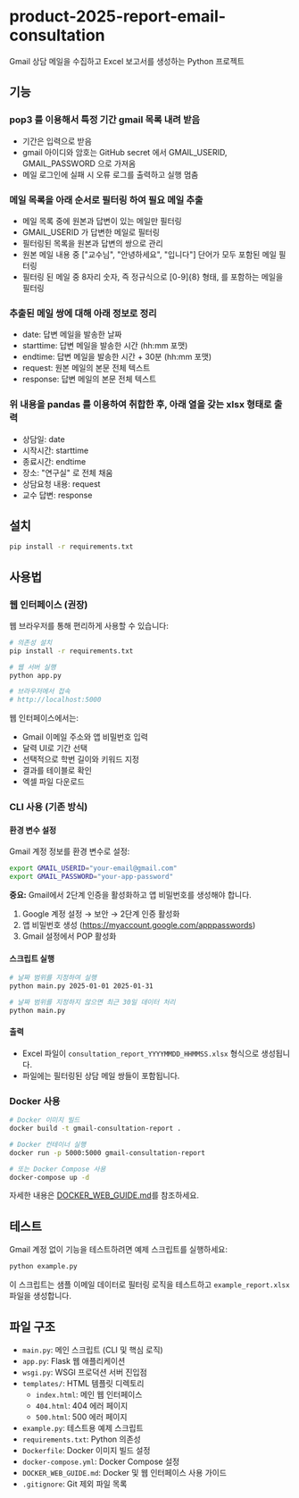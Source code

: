 # product-2025-report-email-consultation

Gmail 상담 메일을 수집하고 Excel 보고서를 생성하는 Python 프로젝트

## 기능

### pop3 를 이용해서 특정 기간 gmail 목록 내려 받음
- 기간은 입력으로 받음
- gmail 아이디와 암호는 GitHub secret 에서 GMAIL_USERID, GMAIL_PASSWORD 으로 가져옴
- 메일 로그인에 실패 시 오류 로그를 출력하고 실행 멈춤

### 메일 목록을 아래 순서로 필터링 하여 필요 메일 추출
- 메일 목록 중에 원본과 답변이 있는 메일만 필터링
- GMAIL_USERID 가 답변한 메일로 필터링
- 필터링된 목록을 원본과 답변의 쌍으로 관리
- 원본 메일 내용 중 ["교수님", "안녕하세요", "입니다"] 단어가 모두 포함된 메일 필터링
- 필터링 된 메일 중 8자리 숫자, 즉 정규식으로 [0-9]{8} 형태, 를 포함하는 메일을 필터링

### 추출된 메일 쌍에 대해 아래 정보로 정리
- date: 답변 메일을 발송한 날짜
- starttime: 답변 메일을 발송한 시간 (hh:mm 포맷)
- endtime: 답변 메일을 발송한 시간 + 30분 (hh:mm 포맷)
- request: 원본 메일의 본문 전체 텍스트
- response: 답변 메일의 본문 전체 텍스트

### 위 내용을 pandas 를 이용하여 취합한 후, 아래 열을 갖는 xlsx 형태로 출력
- 상담일: date
- 시작시간: starttime
- 종료시간: endtime
- 장소: "연구실" 로 전체 채움
- 상담요청 내용: request
- 교수 답변: response

## 설치

```bash
pip install -r requirements.txt
```

## 사용법

### 웹 인터페이스 (권장)

웹 브라우저를 통해 편리하게 사용할 수 있습니다:

```bash
# 의존성 설치
pip install -r requirements.txt

# 웹 서버 실행
python app.py

# 브라우저에서 접속
# http://localhost:5000
```

웹 인터페이스에서는:
- Gmail 이메일 주소와 앱 비밀번호 입력
- 달력 UI로 기간 선택
- 선택적으로 학번 길이와 키워드 지정
- 결과를 테이블로 확인
- 엑셀 파일 다운로드

### CLI 사용 (기존 방식)

#### 환경 변수 설정

Gmail 계정 정보를 환경 변수로 설정:

```bash
export GMAIL_USERID="your-email@gmail.com"
export GMAIL_PASSWORD="your-app-password"
```

**중요:** Gmail에서 2단계 인증을 활성화하고 앱 비밀번호를 생성해야 합니다.
1. Google 계정 설정 → 보안 → 2단계 인증 활성화
2. 앱 비밀번호 생성 (https://myaccount.google.com/apppasswords)
3. Gmail 설정에서 POP 활성화

#### 스크립트 실행

```bash
# 날짜 범위를 지정하여 실행
python main.py 2025-01-01 2025-01-31

# 날짜 범위를 지정하지 않으면 최근 30일 데이터 처리
python main.py
```

#### 출력

- Excel 파일이 `consultation_report_YYYYMMDD_HHMMSS.xlsx` 형식으로 생성됩니다.
- 파일에는 필터링된 상담 메일 쌍들이 포함됩니다.

### Docker 사용

```bash
# Docker 이미지 빌드
docker build -t gmail-consultation-report .

# Docker 컨테이너 실행
docker run -p 5000:5000 gmail-consultation-report

# 또는 Docker Compose 사용
docker-compose up -d
```

자세한 내용은 [DOCKER_WEB_GUIDE.md](DOCKER_WEB_GUIDE.md)를 참조하세요.

## 테스트

Gmail 계정 없이 기능을 테스트하려면 예제 스크립트를 실행하세요:

```bash
python example.py
```

이 스크립트는 샘플 이메일 데이터로 필터링 로직을 테스트하고 `example_report.xlsx` 파일을 생성합니다.

## 파일 구조

- `main.py`: 메인 스크립트 (CLI 및 핵심 로직)
- `app.py`: Flask 웹 애플리케이션
- `wsgi.py`: WSGI 프로덕션 서버 진입점
- `templates/`: HTML 템플릿 디렉토리
  - `index.html`: 메인 웹 인터페이스
  - `404.html`: 404 에러 페이지
  - `500.html`: 500 에러 페이지
- `example.py`: 테스트용 예제 스크립트
- `requirements.txt`: Python 의존성
- `Dockerfile`: Docker 이미지 빌드 설정
- `docker-compose.yml`: Docker Compose 설정
- `DOCKER_WEB_GUIDE.md`: Docker 및 웹 인터페이스 사용 가이드
- `.gitignore`: Git 제외 파일 목록